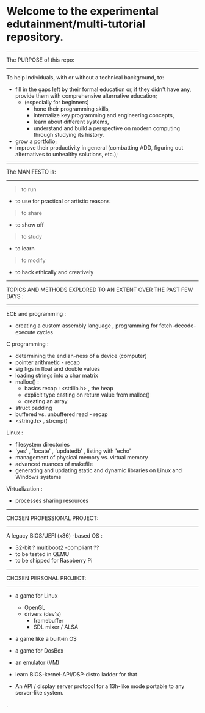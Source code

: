 # Welcome to the experimental edutainment/multi-tutorial repository. 

__________________________________________________________________________
The PURPOSE of this repo:
__________________________________________________________________________

To help individuals, with or without a technical background, to:
- fill in the gaps left by their formal education or, if they didn't have any,
  provide them with comprehensive alternative education;
  - (especially for beginners)
    - hone their programming skills,
    - internalize key programming and engineering concepts,
    - learn about different systems,
    - understand and build a perspective on modern computing through studying
      its history.
- grow a portfolio; 
- improve their productivity in general (combatting ADD, figuring out
  alternatives to unhealthy solutions, etc.); 
    
__________________________________________________________________________
The MANIFESTO is:
__________________________________________________________________________

> to run
  - to use for practical or artistic reasons
> to share
  - to show off
> to study
  - to learn
> to modify
  - to hack ethically and creatively
__________________________________________________________________________
TOPICS AND METHODS EXPLORED TO AN EXTENT OVER THE PAST FEW DAYS :
__________________________________________________________________________

ECE and programming :
- creating a custom assembly language , programming for fetch-decode-execute cycles

C programming :
- determining the endian-ness of a device (computer) 
- pointer arithmetic - recap
- sig figs in float and double values
- loading strings into a char matrix
- malloc() :
  - basics recap : <stdlib.h> , the heap 
  - explicit type casting on return value from malloc()
  - creating an array
- struct padding
- buffered vs. unbuffered read - recap
- <string.h> , strcmp() 

Linux : 
- filesystem directories
- 'yes' , 'locate' , 'updatedb' , listing with 'echo'
- management of physical memory vs. virtual memory
- advanced nuances of makefile
- generating and updating static and dynamic libraries on Linux and Windows systems

Virtualization :
- processes sharing resources 
__________________________________________________________________________
CHOSEN PROFESSIONAL PROJECT: 
__________________________________________________________________________

A legacy BIOS/UEFI (x86) -based OS :
- 32-bit
? multiboot2 -compliant ?? 
- to be tested in QEMU
- to be shipped for Raspberry Pi
__________________________________________________________________________
CHOSEN PERSONAL PROJECT:
__________________________________________________________________________

- a game for Linux 
  - OpenGL 
  - drivers (dev's)
    - framebuffer
    - SDL mixer / ALSA 

- a game like a built-in OS

- a game for DosBox
- an emulator (VM) 
- learn BIOS-kernel-API/DSP-distro ladder for that 
- An API / display server protocol for a 13h-like mode portable to any server-like system.

.